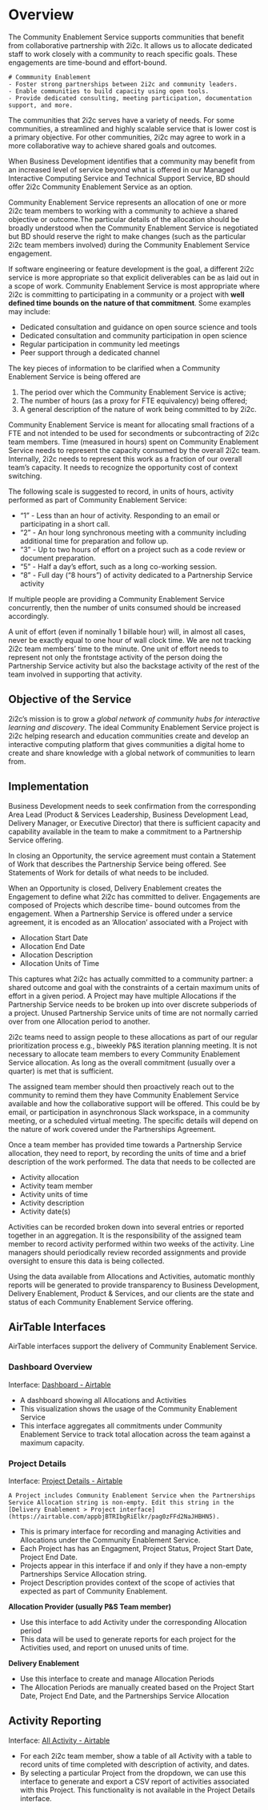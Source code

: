 # Overview

The Community Enablement Service supports communities that benefit from collaborative partnership with 2i2c. It allows us to allocate dedicated staff to work closely with a community to reach specific goals. These engagements are time-bound and effort-bound.

```{note}
# Commmunity Enablement
- Foster strong partnerships between 2i2c and community leaders.
- Enable communities to build capacity using open tools.
- Provide dedicated consulting, meeting participation, documentation support, and more.
```

The communities that 2i2c serves have a variety of needs. For some communities, a streamlined and highly scalable service that is lower cost is a primary objective. For other communities, 2i2c may agree to work in a more collaborative way to achieve shared goals and outcomes.  

When Business Development identifies that a community may benefit from an increased level of service beyond what is offered in our Managed Interactive Computing Service and Technical Support Service, BD should offer 2i2c Community Enablement Service as an option.

Community Enablement Service represents an allocation of one or more 2i2c team members to working with a community to achieve a shared objective or outcome.The particular details of the allocation should be broadly understood when the Community Enablement Service is negotiated but BD should reserve the right to make changes (such as the particular 2i2c team members involved) during the Community Enablement Service engagement.

If software engineering or feature development is the goal, a different 2i2c service is more appropriate so that explicit deliverables can be as laid out in a scope of work. Community Enablement Service is most appropriate where 2i2c is committing to participating in a community or a project with **well defined time bounds on the nature of that commitment**. Some examples may include:

- Dedicated consultation and guidance on open source science and tools
- Dedicated consultation and community participation in open science  
- Regular participation in community led meetings
- Peer support through a dedicated channel

The key pieces of information to be clarified when a Community Enablement Service is being offered are
1. The period over which the Community Enablement Service is active;
2. The number of hours (as a proxy for FTE equivalency) being offered;
3. A general description of the nature of work being committed to by 2i2c.

Community Enablement Service is meant for allocating small fractions of a FTE and not intended to be used for secondments or subcontracting of 2i2c team members. Time (measured in hours) spent on Community Enablement Service needs to represent the capacity consumed by the overall 2i2c team. Internally, 2i2c needs to represent this work as a fraction of our overall team’s capacity. It needs to recognize the opportunity cost of context switching. 

The following scale is suggested to record, in units of hours, activity performed as part of Community Enablement Service:

- “1” -  Less than an hour of activity. Responding to an email or participating in a short call.
- “2” - An hour long synchronous meeting with a community including additional time for preparation and follow up.
- “3” - Up to two hours of effort on a project such as a code review or document preparation.
- “5” - Half a day’s effort, such as a long co-working session.
- “8” - Full day (“8 hours”) of activity dedicated to a Partnership Service activity

If multiple people are providing a Community Enablement Service concurrently, then the number of units consumed should be increased accordingly.

A unit of effort (even if nominally 1 billable hour) will, in almost all cases, never be exactly equal to one hour of wall clock time. We are not tracking 2i2c team members’ time to the minute. One unit of effort needs to represent not only the frontstage activity of the person doing the Partnership Service activity but also the backstage activity of the rest of the team involved in supporting that activity.

## Objective of the Service

2i2c’s mission is to grow a _global network of community hubs for interactive learning and discovery_. The ideal Community Enablement Service project is 2i2c helping research and education communities create and develop an interactive computing platform that gives communities a digital home to create and share knowledge with a global network of communities to learn from.

## Implementation

Business Development needs to seek confirmation from the corresponding Area Lead (Product & Services Leadership, Business Development Lead, Delivery Manager, or Executive Director) that there is sufficient capacity and capability available in the team to make a commitment to a Partnership Service offering.

In closing an Opportunity, the service agreement must contain a Statement of Work that describes the Partnership Service being offered. See Statements of Work for details of what needs to be included. 

When an Opportunity is closed, Delivery Enablement creates the Engagement to define what 2i2c has committed to deliver. Engagements are composed of Projects which describe time- bound outcomes from the engagement.  When a Partnership Service is offered under a service agreement, it is encoded as an ‘Allocation’ associated with a Project with 

- Allocation Start Date
- Allocation End Date
- Allocation Description
- Allocation Units of Time

This captures what 2i2c has actually committed to a community partner: a shared outcome and goal with the constraints of a certain maximum units of effort in a given period. A Project may have multiple Allocations if the Partnership Service needs to be broken up into over discrete subperiods of a project. Unused Partnership Service units of time are not normally carried over from one Allocation period to another.

2i2c teams need to assign people to these allocations as part of our regular prioritization process e.g., biweekly P&S iteration planning meeting. It is not necessary to allocate team members to every Community Enablement Service allocation. As long as the overall commitment (usually over a quarter) is met that is sufficient.

The assigned team member should then proactively reach out to the community to remind them they have Community Enablement Service available and how the collaborative support will be offered. This could be by email, or participation in asynchronous Slack workspace, in a community meeting, or a scheduled virtual meeting. The specific details will depend on the nature of work covered under the Partnerships Agreement.
 
Once a team member has provided time towards a Partnership Service allocation, they need to report, by recording the units of time and a brief description of the work performed.  The data that needs to be collected are

- Activity allocation
- Activity team member
- Activity units of time
- Activity description
- Activity date(s)

Activities can be recorded broken down into several entries or reported together in an aggregation. It is the responsibility of the assigned team member to record activity performed within two weeks of the activity.  Line managers should periodically review recorded assignments and provide oversight to ensure this data is being collected.

Using the data available from Allocations and Activities, automatic monthly reports will be generated to provide transparency to Business Development, Delivery Enablement, Product & Services, and our clients are the state and status of each Community Enablement Service offering.

## AirTable Interfaces

AirTable interfaces support the delivery of Community Enablement Service.

### Dashboard Overview

Interface: [Dashboard - Airtable](https://airtable.com/appbjBTRIbgRiElkr/pageGsJuDhaRP53RU)

- A dashboard showing all Allocations and Activities
- This visualization shows the usage of the Community Enablement Service
- This interface aggregates all commitments under Community Enablement Service to track total allocation across the team against a maximum capacity.

### Project Details

Interface: [Project Details - Airtable](https://airtable.com/appbjBTRIbgRiElkr/pagrJZzCMfFwI1W1i)

```{note}
A Project includes Community Enablement Service when the Partnerships Service Allocation string is non-empty. Edit this string in the [Delivery Enablement > Project interface](https://airtable.com/appbjBTRIbgRiElkr/pag0zFFd2NaJHBHN5). 
```

- This is primary interface for recording and managing Activities and Allocations under the Community Enablement Service.
- Each Project has has an Engagment, Project Status, Project Start Date, Project End Date.
- Projects appear in this interface if and only if they have a non-empty Partnerships Service Allocation string.
- Project Description provides context of the scope of activies that expected as part of Community Enablement.

**Allocation Provider (usually P&S Team member)**
- Use this interface to add Activity under the corresponding Allocation period
- This data will be used to generate reports for each project for the Activities used, and report on unused units of time.

**Delivery Enablement**
- Use this interface to create and manage Allocation Periods
- The Allocation Periods are manually created based on the Project Start Date, Project End Date, and the Partnerships Service Allocation

## Activity Reporting

Interface: [All Activity - Airtable](https://airtable.com/appbjBTRIbgRiElkr/pagfFoxonzqRA3QRd)

- For each 2i2c team member, show a table of all Activity with a table to record units of time completed with description of activity, and dates.
- By selecting a particular Project from the dropdown, we can use this interface to generate and export a CSV report of activities associated with this Project. This functionality is not available in the Project Details interface.

